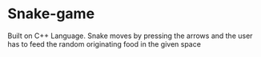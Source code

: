 # Snake-game
Built on C++ Language. Snake moves by pressing the arrows and the user has to feed the random originating food in the given space
